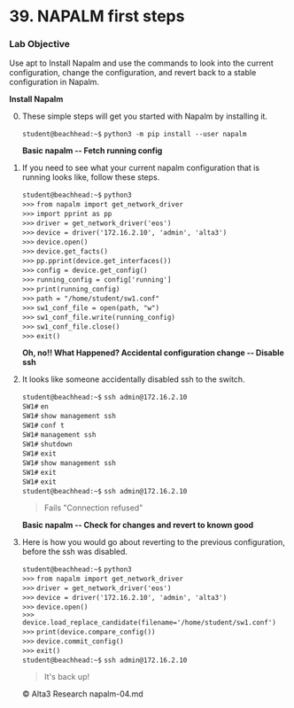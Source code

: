 # 39. NAPALM first steps

### Lab Objective

Use apt to Install Napalm and use the commands to look into the current configuration, change the configuration, and revert back to a stable configuration in Napalm.  

   **Install Napalm**  
    
 0. These simple steps will get you started with Napalm by installing it.
 
    `student@beachhead:~$` `python3 -m pip install --user napalm`  

    **Basic napalm -- Fetch running config**

 0. If you need to see what your current napalm configuration that is running looks like, follow these steps.

    `student@beachhead:~$` `python3`  
    `>>>` `from napalm import get_network_driver`  
    `>>>` `import pprint as pp`  
    `>>>` `driver = get_network_driver('eos')`  
    `>>>` `device = driver('172.16.2.10', 'admin', 'alta3')`  
    `>>>` `device.open()`  
    `>>>` `device.get_facts()`  
    `>>>` `pp.pprint(device.get_interfaces())`  
    `>>>` `config = device.get_config()`  
    `>>>` `running_config = config['running']`  
    `>>>` `print(running_config)`  
    `>>>` `path = "/home/student/sw1.conf"`  
    `>>>` `sw1_conf_file = open(path, "w")`  
    `>>>` `sw1_conf_file.write(running_config)`  
    `>>>` `sw1_conf_file.close()`  
    `>>>` `exit()`  

    **Oh, no!! What Happened? Accidental configuration change -- Disable ssh**

 0. It looks like someone accidentally disabled ssh to the switch. 

    `student@beachhead:~$` `ssh admin@172.16.2.10`  
    `SW1#` `en`  
    `SW1#` `show management ssh`  
    `SW1#` `conf t`  
    `SW1#` `management ssh`  
    `SW1#` `shutdown`  
    `SW1#` `exit`  
    `SW1#` `show management ssh`  
    `SW1#` `exit`  
    `SW1#` `exit`  
    `student@beachhead:~$` `ssh admin@172.16.2.10`  
   
    > Fails "Connection refused"

    **Basic napalm -- Check for changes and revert to known good**

 0. Here is how you would go about reverting to the previous configuration, before the ssh was disabled. 

    `student@beachhead:~$` `python3`  
    `>>>` `from napalm import get_network_driver`  
    `>>>` `driver = get_network_driver('eos')`  
    `>>>` `device = driver('172.16.2.10', 'admin', 'alta3')`  
    `>>>` `device.open()`  
    `>>>` `device.load_replace_candidate(filename='/home/student/sw1.conf')`  
    `>>>` `print(device.compare_config())`  
    `>>>` `device.commit_config()`  
    `>>>` `exit()`  
    `student@beachhead:~$` `ssh admin@172.16.2.10`  
    
    > It's back up! 

    <tiny>© Alta3 Research napalm-04.md</tiny>
